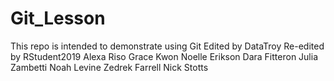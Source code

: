 # Git_Lesson
This repo is intended to demonstrate using Git
Edited by DataTroy
Re-edited by RStudent2019
Alexa Riso
Grace Kwon
Noelle Erikson
Dara Fitteron
Julia Zambetti
Noah Levine
Zedrek Farrell
Nick Stotts 